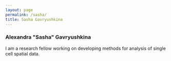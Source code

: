 ```yaml
---
layout: page
permalink: /sasha/
title: Sasha Gavryushkina
---
```


### Alexandra "Sasha" Gavryushkina

I am a research fellow working on developing methods for analysis of single cell spatial data. 


